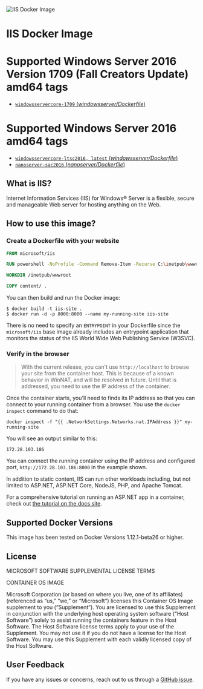 ![IIS Docker Image](https://avatars2.githubusercontent.com/u/6154722?v=3&s=200)
# IIS Docker Image

# Supported Windows Server 2016 Version 1709 (Fall Creators Update) amd64 tags

- [`windowsservercore-1709` (*windowsserver/Dockerfile*)](https://github.com/Microsoft/iis-docker/blob/master/windowsservercore-1709/Dockerfile)

# Supported Windows Server 2016 amd64 tags

- [`windowsservercore-ltsc2016, latest` (*windowsserver/Dockerfile*)](https://github.com/Microsoft/iis-docker/blob/master/windowsservercore-ltsc2016/Dockerfile)
- [`nanoserver-sac2016` (*nanoserver/Dockerfile*)](https://github.com/Microsoft/iis-docker/blob/master/nanoserver-sac2016/Dockerfile)

## What is IIS?
Internet Information Services (IIS) for Windows® Server is a flexible, secure and manageable Web server for hosting anything on the Web.

## How to use this image?
### Create a Dockerfile with your website
```Dockerfile
FROM microsoft/iis

RUN powershell -NoProfile -Command Remove-Item -Recurse C:\inetpub\wwwroot\*

WORKDIR /inetpub/wwwroot

COPY content/ .
```
You can then build and run the Docker image:
```
$ docker build -t iis-site .
$ docker run -d -p 8000:8000 --name my-running-site iis-site
```

There is no need to specify an `ENTRYPOINT` in your Dockerfile since the `microsoft/iis` base image already includes an entrypoint application that monitors the status of the IIS World Wide Web Publishing Service (W3SVC).

### Verify in the browser

> With the current release, you can't use `http://localhost` to browse your site from the container host. This is because of a known behavior in WinNAT, and will be resolved in future. Until that is addressed, you need to use the IP address of the container.

Once the container starts, you'll need to finds its IP address so that you can connect to your running container from a browser. You use the `docker inspect` command to do that:

`docker inspect -f "{{ .NetworkSettings.Networks.nat.IPAddress }}" my-running-site`

You will see an output similar to this:

```
172.28.103.186
```

You can connect the running container using the IP address and configured port, `http://172.28.103.186:8000` in the example shown.

In addition to static content, IIS can run other workloads including, but not limited to ASP.NET, ASP.NET Core, NodeJS, PHP, and Apache Tomcat.

For a comprehensive tutorial on running an ASP.NET app in a container, check out [the tutorial on the docs site](https://docs.microsoft.com/en-us/dotnet/articles/framework/docker/aspnetmvc).


## Supported Docker Versions
This image has been tested on Docker Versions 1.12.1-beta26 or higher.

## License
MICROSOFT SOFTWARE SUPPLEMENTAL LICENSE TERMS

CONTAINER OS IMAGE

Microsoft Corporation (or based on where you live, one of its affiliates) (referenced as “us,” “we,” or “Microsoft”) licenses this Container OS Image supplement to you (“Supplement”). You are licensed to use this Supplement in conjunction with the underlying host operating system software (“Host Software”) solely to assist running the containers feature in the Host Software. The Host Software license terms apply to your use of the Supplement. You may not use it if you do not have a license for the Host Software. You may use this Supplement with each validly licensed copy of the Host Software.

## User Feedback
If you have any issues or concerns, reach out to us through a [GitHub issue](https://github.com/Microsoft/iis-docker/issues/new).
